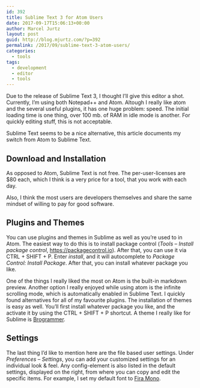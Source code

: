 ```yaml
---
id: 392
title: Sublime Text 3 for Atom Users
date: 2017-09-17T15:06:13+00:00
author: Marcel Jurtz
layout: post
guid: http://blog.mjurtz.com/?p=392
permalink: /2017/09/sublime-text-3-atom-users/
categories:
  - tools
tags:
  - development
  - editor
  - tools
---
```

Due to the release of Sublime Text 3, I thought I&#8217;ll give this editor a shot. Currently, I&#8217;m using both Notepad++ and Atom. Altough I really like atom and the several useful plugins, it has one huge problem: speed. The initial loading time is one thing, over 100 mb. of RAM in idle mode is another. For quickly editing stuff, this is not acceptable.

Sublime Text seems to be a nice alternative, this article documents my switch from Atom to Sublime Text.

## Download and Installation

As opposed to Atom, Sublime Text is not free. The per-user-licenses are $80 each, which I think is a very price for a tool, that you work with each day.
  
Also, I think the most users are developers themselves and share the same mindset of willing to pay for good software.

## Plugins and Themes

You can use plugins and themes in Sublime as well as you&#8217;re used to in Atom. The easiest way to do this is to install package control (_Tools_ &#8211; _Install package control_, https://packagecontrol.io). After that, you can use it via CTRL + SHIFT + P. Enter _install_, and it will autocomplete to _Package Control: Install Package_. After that, you can install whatever package you like.

One of the things I really liked the most on Atom is the built-in markdown preview. Another option I really enjoyed while using atom is the infinite scrolling mode, which is automatically enabled in Sublime Text. I quickly found alternatives for all of my favourite plugins. The installation of themes is easy as well. You&#8217;ll first install whatever package you like, and the activate it by using the CTRL + SHIFT + P shortcut. A theme I really like for Sublime is [Brogrammer](https://github.com/kenwheeler/brogrammer-theme).

## Settings

The last thing I&#8217;d like to mention here are the file based user settings. Under _Preferences_ &#8211; _Settings_, you can add your customized settings for an individual look & feel. Any config-element is also listed in the default settings, displayed on the right, from where you can copy and edit the specific items. For example, I set my default font to [Fira Mono](https://fonts.google.com/specimen/Fira+Mono).

